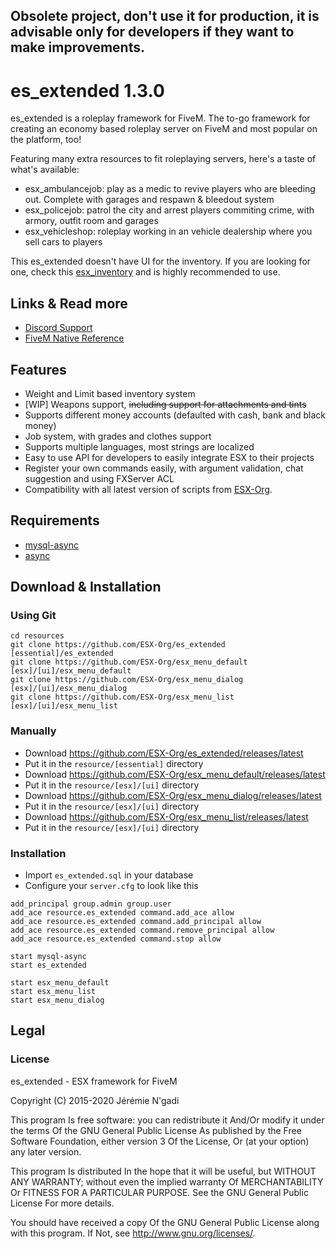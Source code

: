 ## Obsolete project, don't use it for production, it is advisable only for developers if they want to make improvements.

# es_extended 1.3.0
es_extended is a roleplay framework for FiveM. The to-go framework for creating an economy based roleplay server on FiveM and most popular on the platform, too!

Featuring many extra resources to fit roleplaying servers, here's a taste of what's available:

- esx_ambulancejob: play as a medic to revive players who are bleeding out. Complete with garages and respawn & bleedout system
- esx_policejob: patrol the city and arrest players commiting crime, with armory, outfit room and garages
- esx_vehicleshop: roleplay working in an vehicle dealership where you sell cars to players

This es_extended doesn't have UI for the inventory. If you are looking for one, check this [esx_inventory](https://github.com/0rangeFox/esx_inventory) and is highly recommended to use.

## Links & Read more

- [Discord Support](https://discord.gg/zysTbuU)
- [FiveM Native Reference](https://runtime.fivem.net/doc/reference.html)

## Features

- Weight and Limit based inventory system
- [WIP] Weapons support, ~~including support for attachments and tints~~
- Supports different money accounts (defaulted with cash, bank and black money)
- Job system, with grades and clothes support
- Supports multiple languages, most strings are localized
- Easy to use API for developers to easily integrate ESX to their projects
- Register your own commands easily, with argument validation, chat suggestion and using FXServer ACL
- Compatibility with all latest version of scripts from [ESX-Org](https://github.com/ESX-Org).

## Requirements

- [mysql-async](https://github.com/brouznouf/fivem-mysql-async)
- [async](https://github.com/ESX-Org/async)


## Download & Installation


### Using Git

```
cd resources
git clone https://github.com/ESX-Org/es_extended [essential]/es_extended
git clone https://github.com/ESX-Org/esx_menu_default [esx]/[ui]/esx_menu_default
git clone https://github.com/ESX-Org/esx_menu_dialog [esx]/[ui]/esx_menu_dialog
git clone https://github.com/ESX-Org/esx_menu_list [esx]/[ui]/esx_menu_list
```

### Manually

- Download https://github.com/ESX-Org/es_extended/releases/latest
- Put it in the `resource/[essential]` directory
- Download https://github.com/ESX-Org/esx_menu_default/releases/latest
- Put it in the `resource/[esx]/[ui]` directory
- Download https://github.com/ESX-Org/esx_menu_dialog/releases/latest
- Put it in the `resource/[esx]/[ui]` directory
- Download https://github.com/ESX-Org/esx_menu_list/releases/latest
- Put it in the `resource/[esx]/[ui]` directory

### Installation

- Import `es_extended.sql` in your database
- Configure your `server.cfg` to look like this

```
add_principal group.admin group.user
add_ace resource.es_extended command.add_ace allow
add_ace resource.es_extended command.add_principal allow
add_ace resource.es_extended command.remove_principal allow
add_ace resource.es_extended command.stop allow

start mysql-async
start es_extended

start esx_menu_default
start esx_menu_list
start esx_menu_dialog
```

## Legal

### License

es_extended - ESX framework for FiveM

Copyright (C) 2015-2020 Jérémie N'gadi

This program Is free software: you can redistribute it And/Or modify it under the terms Of the GNU General Public License As published by the Free Software Foundation, either version 3 Of the License, Or (at your option) any later version.

This program Is distributed In the hope that it will be useful, but WITHOUT ANY WARRANTY; without even the implied warranty Of MERCHANTABILITY Or FITNESS FOR A PARTICULAR PURPOSE. See the GNU General Public License For more details.

You should have received a copy Of the GNU General Public License along with this program. If Not, see http://www.gnu.org/licenses/.
